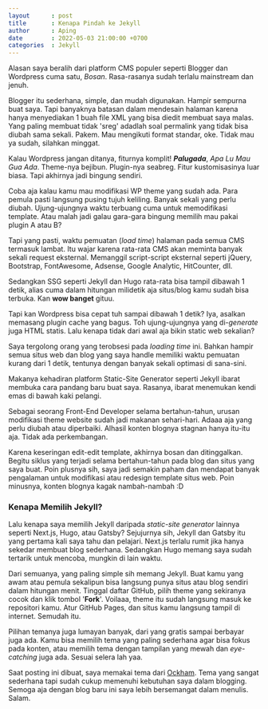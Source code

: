 ```yaml
---
layout      : post
title       : Kenapa Pindah ke Jekyll
author      : Aping
date        : 2022-05-03 21:00:00 +0700
categories  : Jekyll
---
```

Alasan saya beralih dari platform CMS populer seperti Blogger dan Wordpress cuma satu, *Bosan*. Rasa-rasanya sudah terlalu mainstream dan jenuh.

Blogger itu sederhana, simple, dan mudah digunakan. Hampir sempurna buat saya. Tapi banyaknya batasan dalam mendesain halaman karena hanya menyediakan 1 buah file XML yang bisa diedit membuat saya malas. Yang paling membuat tidak 'sreg' adadlah soal permalink yang tidak bisa diubah sama sekali. Pakem. Mau mengikuti format standar, oke. Tidak mau ya sudah, silahkan minggat.

Kalau Wordpress jangan ditanya, fiturnya komplit! ***Palugada***, *Apa Lu Mau Gua Ada*. Theme-nya bejibun. Plugin-nya seabreg. Fitur kustomisasinya luar biasa. Tapi akhirnya jadi bingung sendiri.

Coba aja kalau kamu mau modifikasi WP theme yang sudah ada. Para pemula pasti langsung pusing tujuh keliling. Banyak sekali yang perlu diubah. Ujung-ujungnya waktu terbuang cuma untuk memodifikasi template. Atau malah jadi galau gara-gara bingung memilih mau pakai plugin A atau B?

Tapi yang pasti, waktu pemuatan (*load time*) halaman pada semua CMS termasuk lambat. Itu wajar karena rata-rata CMS akan meminta banyak sekali request eksternal. Memanggil script-script eksternal seperti jQuery, Bootstrap, FontAwesome, Adsense, Google Analytic, HitCounter, dll.

Sedangkan SSG seperti Jekyll dan Hugo rata-rata bisa tampil dibawah 1 detik, alias cuma dalam hitungan milidetik aja situs/blog kamu sudah bisa terbuka. Kan **wow banget** gituu.

Tapi kan Wordpress bisa cepat tuh sampai dibawah 1 detik? Iya, asalkan memasang plugin cache yang bagus. Toh ujung-ujungnya yang di-*generate* juga HTML statis. Lalu kenapa tidak dari awal aja bikin static web sekalian?

Saya tergolong orang yang terobsesi pada *loading time* ini. Bahkan hampir semua situs web dan blog yang saya handle memiliki waktu pemuatan kurang dari 1 detik, tentunya dengan banyak sekali optimasi di sana-sini. 

Makanya kehadiran platform Static-Site Generator seperti Jekyll ibarat membuka cara pandang baru buat saya. Rasanya, ibarat menemukan kendi emas di bawah kaki pelangi.

Sebagai seorang Front-End Developer selama bertahun-tahun, urusan modifikasi theme website sudah jadi makanan sehari-hari. Adaaa aja yang perlu diubah atau diperbaiki. Alhasil konten blognya stagnan hanya itu-itu aja. Tidak ada perkembangan.

Karena keseringan edit-edit template, akhirnya bosan dan ditinggalkan. Begitu siklus yang terjadi selama bertahun-tahun pada blog dan situs yang saya buat. Poin plusnya sih, saya jadi semakin paham dan mendapat banyak pengalaman untuk modifikasi atau redesign template situs web. Poin minusnya, konten blognya kagak nambah-nambah :D

### Kenapa Memilih Jekyll?

Lalu kenapa saya memilih Jekyll daripada *static-site generator* lainnya seperti Next.js, Hugo, atau Gatsby? Sejujurnya sih, Jekyll dan Gatsby itu yang pertama kali saya tahu dan pelajari. Next.js terlalu rumit jika hanya sekedar membuat blog sederhana. Sedangkan Hugo memang saya sudah tertarik untuk mencoba, mungkin di lain waktu.

Dari semuanya, yang paling simple sih memang Jekyll. Buat kamu yang awam atau pemula sekalipun bisa langsung punya situs atau blog sendiri dalam hitungan menit. Tinggal daftar GitHub, pilih theme yang sekiranya cocok dan klik tombol '**Fork**'. Voilaaa, theme itu sudah langsung masuk ke repositori kamu. Atur GitHub Pages, dan situs kamu langsung tampil di internet. Semudah itu.

Pilihan temanya juga lumayan banyak, dari yang gratis sampai berbayar juga ada. Kamu bisa memilih tema yang paling sederhana agar bisa fokus pada konten, atau memilih tema dengan tampilan yang mewah dan *eye-catching* juga ada. Sesuai selera lah yaa.

Saat posting ini dibuat, saya memakai tema dari [Ockham](https://github.com/zivong/ockham "Ockham is a content-first minimalist Jekyll blog theme"). Tema yang sangat sederhana tapi sudah cukup memenuhi kebutuhan saya dalam blogging. Semoga aja dengan blog baru ini saya lebih bersemangat dalam menulis. Salam.
